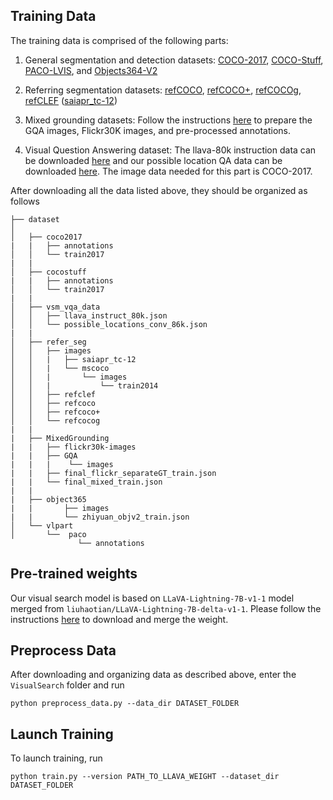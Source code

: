 ## Training Data

The training data is comprised of the following parts:

1. General segmentation and detection datasets: [COCO-2017]([http://images.cocodataset.org/zips/train2017.zip](https://cocodataset.org/#download)), [COCO-Stuff]([http://calvin.inf.ed.ac.uk/wp-content/uploads/data/cocostuffdataset/stuffthingmaps_trainval2017.zip](https://github.com/nightrome/cocostuff)), [PACO-LVIS](https://github.com/facebookresearch/paco/tree/main#dataset-setup), and [Objects364-V2](https://www.objects365.org/overview.html)

2. Referring segmentation datasets: [refCOCO](https://web.archive.org/web/20220413011718/https://bvisionweb1.cs.unc.edu/licheng/referit/data/refcoco.zip), [refCOCO+](https://web.archive.org/web/20220413011656/https://bvisionweb1.cs.unc.edu/licheng/referit/data/refcoco+.zip), [refCOCOg](https://web.archive.org/web/20220413012904/https://bvisionweb1.cs.unc.edu/licheng/referit/data/refcocog.zip), [refCLEF](https://web.archive.org/web/20220413011817/https://bvisionweb1.cs.unc.edu/licheng/referit/data/refclef.zip) ([saiapr_tc-12](https://web.archive.org/web/20220515000000/http://bvisionweb1.cs.unc.edu/licheng/referit/data/images/saiapr_tc-12.zip)) 

3. Mixed grounding datasets: Follow the instructions [here](https://github.com/ashkamath/mdetr/blob/main/.github/pretrain.md) to prepare the GQA images, Flickr30K images, and pre-processed annotations.

4. Visual Question Answering dataset: The llava-80k instruction data can be downloaded [here](https://huggingface.co/datasets/liuhaotian/LLaVA-Instruct-150K/blob/main/llava_instruct_80k.json) and our possible location QA data can be downloaded [here](https://huggingface.co/datasets/craigwu/vsm_vqa_data). The image data needed for this part is COCO-2017.

After downloading all the data listed above, they should be organized as follows
```
├── dataset
│
│   ├── coco2017
|   |   ├── annotations
│   │   └── train2017
|   |
│   ├── cocostuff
|   |   ├── annotations
│   │   └── train2017
|   |
│   ├── vsm_vqa_data
│   │   ├── llava_instruct_80k.json
│   │   └── possible_locations_conv_86k.json
|   |
│   ├── refer_seg
│   │   ├── images
│   │   |   ├── saiapr_tc-12 
│   │   |   └── mscoco
│   │   |       └── images
│   │   |           └── train2014
│   │   ├── refclef
│   │   ├── refcoco
│   │   ├── refcoco+
│   │   └── refcocog
|   |
|   ├── MixedGrounding
|   |   ├── flickr30k-images
|   |   ├── GQA
|   |   |    └── images
|   |   ├── final_flickr_separateGT_train.json
|   |   └── final_mixed_train.json
|   |
|   ├── object365
|   |       ├── images
|   |       └── zhiyuan_objv2_train.json
│   └── vlpart
│       └──  paco
               └── annotations
```

## Pre-trained weights

Our visual search model is based on `LLaVA-Lightning-7B-v1-1` model merged from `liuhaotian/LLaVA-Lightning-7B-delta-v1-1`. Please follow the instructions [here](https://github.com/haotian-liu/LLaVA/blob/main/docs/MODEL_ZOO.md) to download and merge the weight.

## Preprocess Data

After downloading and organizing data as described above, enter the `VisualSearch` folder and run

```
python preprocess_data.py --data_dir DATASET_FOLDER
```
## Launch Training
To launch training, run
```
python train.py --version PATH_TO_LLAVA_WEIGHT --dataset_dir DATASET_FOLDER
```
